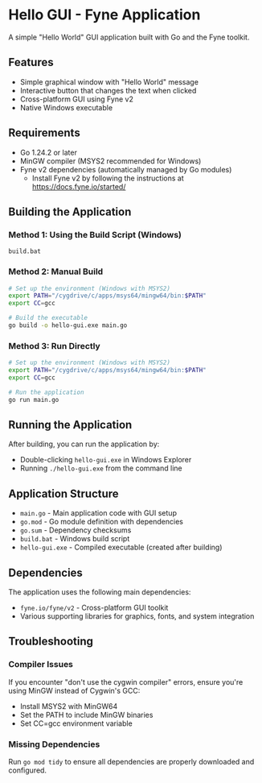 # Hello GUI - Fyne Application

A simple "Hello World" GUI application built with Go and the Fyne toolkit.

## Features

- Simple graphical window with "Hello World" message
- Interactive button that changes the text when clicked
- Cross-platform GUI using Fyne v2
- Native Windows executable

## Requirements

- Go 1.24.2 or later
- MinGW compiler (MSYS2 recommended for Windows)
- Fyne v2 dependencies (automatically managed by Go modules)
  - Install Fyne v2 by following the instructions at https://docs.fyne.io/started/

## Building the Application

### Method 1: Using the Build Script (Windows)
```batch
build.bat
```

### Method 2: Manual Build
```bash
# Set up the environment (Windows with MSYS2)
export PATH="/cygdrive/c/apps/msys64/mingw64/bin:$PATH"
export CC=gcc

# Build the executable
go build -o hello-gui.exe main.go
```

### Method 3: Run Directly
```bash
# Set up the environment (Windows with MSYS2)
export PATH="/cygdrive/c/apps/msys64/mingw64/bin:$PATH"
export CC=gcc

# Run the application
go run main.go
```

## Running the Application

After building, you can run the application by:
- Double-clicking `hello-gui.exe` in Windows Explorer
- Running `./hello-gui.exe` from the command line

## Application Structure

- `main.go` - Main application code with GUI setup
- `go.mod` - Go module definition with dependencies
- `go.sum` - Dependency checksums
- `build.bat` - Windows build script
- `hello-gui.exe` - Compiled executable (created after building)

## Dependencies

The application uses the following main dependencies:
- `fyne.io/fyne/v2` - Cross-platform GUI toolkit
- Various supporting libraries for graphics, fonts, and system integration

## Troubleshooting

### Compiler Issues
If you encounter "don't use the cygwin compiler" errors, ensure you're using MinGW instead of Cygwin's GCC:
- Install MSYS2 with MinGW64
- Set the PATH to include MinGW binaries
- Set CC=gcc environment variable

### Missing Dependencies
Run `go mod tidy` to ensure all dependencies are properly downloaded and configured.

